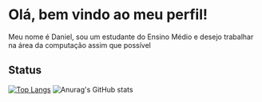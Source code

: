 # Olá, bem vindo ao meu perfil!
Meu nome é Daniel, sou um estudante do Ensino Médio e desejo trabalhar na área da computação assim que       possível

## Status
[![Top Langs](https://github-readme-stats.vercel.app/api/top-langs/?username=dan0154&theme=transparent)](https://github.com/dan0154/github-readme-stats)
![Anurag's GitHub stats](https://github-readme-stats.vercel.app/api?username=dan0154&show_icons=true&theme=transparent)